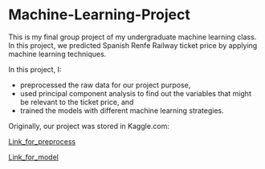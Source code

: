 # Machine-Learning-Project
This is my final group project of my undergraduate machine learning class.
In this project, we predicted Spanish Renfe Railway ticket price by applying machine learning techniques.

In this project, I: 
  - preprocessed the raw data for our project purpose, 
  - used principal component analysis to find out the variables that might be relevant to the ticket price, and
  - trained the models with different machine learning strategies. 


Originally, our project was stored in Kaggle.com: 

[Link_for_preprocess](https://www.kaggle.com/ghensk/cs334-project-preprocess)

[Link_for_model](https://www.kaggle.com/ghensk/cs334-project-model)
